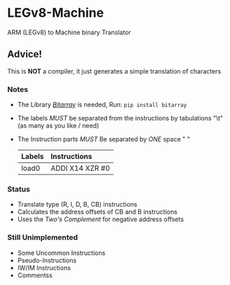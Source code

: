 # LEGv8-Machine
 ARM (LEGv8) to Machine binary Translator

## Advice!
 This is **NOT** a compiler, it just generates a simple translation of characters

### Notes

* The Library [*Bitarray*](https://pypi.org/project/bitarray/) is needed, Run: ```pip install bitarray```
* The labels *MUST* be separated from the instructions by tabulations "\t" (as many as you like / need)
* The Instruction parts *MUST* Be separated by *ONE* space " "

    |Labels     |Instructions     |
    |:----------|:----------------|
    |load0		|ADDI X14 XZR #0  |

### Status
* Translate type (R, I, D, B, CB) instructions
* Calculates the address offsets of CB and B instructions
* Uses the *Two's Complement* for negative address offsets

### Still Unimplemented
* Some Uncommon Instructions
* Pseudo-Instructions
* IW/IM Instructions
* Commentss
